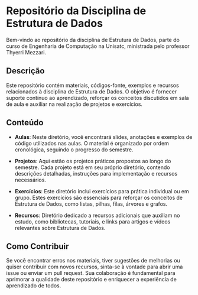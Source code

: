 # Repositório da Disciplina de Estrutura de Dados

Bem-vindo ao repositório da disciplina de Estrutura de Dados, parte do curso de Engenharia de Computação na Unisatc, ministrada pelo professor Thyerri Mezzari.

## Descrição

Este repositório contém materiais, códigos-fonte, exemplos e recursos relacionados à disciplina de Estrutura de Dados. O objetivo é fornecer suporte contínuo ao aprendizado, reforçar os conceitos discutidos em sala de aula e auxiliar na realização de projetos e exercícios.

## Conteúdo

- **Aulas**: Neste diretório, você encontrará slides, anotações e exemplos de código utilizados nas aulas. O material é organizado por ordem cronológica, seguindo o progresso do semestre.

- **Projetos**: Aqui estão os projetos práticos propostos ao longo do semestre. Cada projeto está em seu próprio diretório, contendo descrições detalhadas, instruções para implementação e recursos necessários.

- **Exercícios**: Este diretório inclui exercícios para prática individual ou em grupo. Estes exercícios são essenciais para reforçar os conceitos de Estrutura de Dados, como listas, pilhas, filas, árvores e grafos.

- **Recursos**: Diretório dedicado a recursos adicionais que auxiliam no estudo, como bibliotecas, tutoriais, e links para artigos e vídeos relevantes sobre Estrutura de Dados.

## Como Contribuir

Se você encontrar erros nos materiais, tiver sugestões de melhorias ou quiser contribuir com novos recursos, sinta-se à vontade para abrir uma issue ou enviar um pull request. Sua colaboração é fundamental para aprimorar a qualidade deste repositório e enriquecer a experiência de aprendizado de todos.
